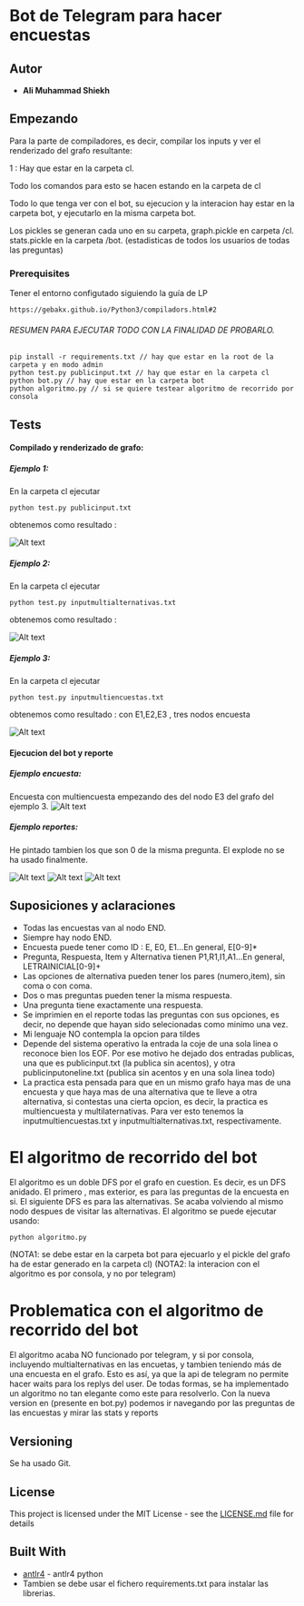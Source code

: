 # Bot de Telegram para hacer encuestas

## Autor
* **Ali Muhammad Shiekh** 
## Empezando
Para la parte de compiladores, es decir, compilar los inputs
y ver el renderizado del grafo resultante:

1 : Hay que estar en la carpeta cl. 

Todo los comandos para esto se hacen estando en la carpeta de cl

Todo lo que tenga ver con el bot, su ejecucion y la interacion hay estar en la carpeta bot, y 
ejecutarlo en la misma carpeta bot.

Los pickles se generan cada uno en su carpeta, graph.pickle en carpeta /cl.
stats.pickle en la carpeta /bot. (estadisticas de todos los usuarios de todas las preguntas)
### Prerequisites
Tener el entorno configutado siguiendo la guía de LP

```
https://gebakx.github.io/Python3/compiladors.html#2
```
###### RESUMEN PARA EJECUTAR TODO CON LA FINALIDAD DE PROBARLO.

```
pip install -r requirements.txt // hay que estar en la root de la carpeta y en modo admin
python test.py publicinput.txt // hay que estar en la carpeta cl
python bot.py // hay que estar en la carpeta bot
python algoritmo.py // si se quiere testear algoritmo de recorrido por consola
```
## Tests

#### Compilado y renderizado de grafo:
##### Ejemplo 1:
En la carpeta cl ejecutar

```
python test.py publicinput.txt
```
obtenemos como resultado : 

![Alt text](./images/publicinput.png?raw=true "publicinput")

##### Ejemplo 2:
En la carpeta cl ejecutar

```
python test.py inputmultialternativas.txt
```
obtenemos como resultado : 

![Alt text](./images/inputmultialternativas.png?raw=true "inputmultialternativas")

##### Ejemplo 3:
En la carpeta cl ejecutar

```
python test.py inputmultiencuestas.txt
```
obtenemos como resultado : con E1,E2,E3 , tres nodos encuesta

![Alt text](./images/inputmultiencuestas.png?raw=true "inputmultiencuestas")

#### Ejecucion del bot y reporte


##### Ejemplo encuesta:

Encuesta con multiencuesta empezando des del nodo E3 del grafo del ejemplo 3.
![Alt text](./images/multiencuestas.png?raw=true "multiencuestas")


##### Ejemplo reportes:
He pintado tambien los que son 0 de la misma pregunta.
El explode  no se ha usado finalmente.

![Alt text](./images/report.png?raw=true "report")
![Alt text](./images/bar.png?raw=true "bar")
![Alt text](./images/pie.png?raw=true "pie")


## Suposiciones y aclaraciones
* Todas las encuestas van al nodo END.
* Siempre hay nodo END.
* Encuesta puede tener como ID : E, E0, E1...En general, E[0-9]*
* Pregunta, Respuesta, Item y Alternativa tienen P1,R1,I1,A1...En general, LETRAINICIAL[0-9]+
* Las opciones de alternativa pueden tener los pares (numero,item), sin coma o con coma.
* Dos o mas preguntas pueden tener la misma respuesta.
* Una pregunta tiene exactamente una respuesta.
* Se imprimien en el reporte todas las preguntas con sus opciones, es decir, no depende que hayan sido selecionadas como
 minimo una vez.
* Mi lenguaje NO contempla la opcion para tildes
* Depende del sistema operativo la entrada la coje de una sola linea o reconoce bien los EOF. Por ese motivo he
dejado dos entradas publicas, una que es publicinput.txt (la publica sin acentos), y otra  publicinputoneline.txt (publica sin acentos y en una sola
linea todo)
* La practica esta pensada para que en un mismo grafo haya mas de una encuesta y que haya mas de una alternativa que te
lleve a otra alternativa, si contestas una cierta opcion, es decir, la practica es multiencuesta y multilaternativas.
Para ver esto tenemos la inputmultiencuestas.txt y inputmultialternativas.txt, respectivamente. 

# El algoritmo de recorrido del bot

El algoritmo es un doble DFS por el grafo en cuestion. Es decir, es un DFS anidado. El primero , mas exterior, es para
las preguntas de la encuesta en si. El siguiente DFS es para las alternativas. Se acaba volviendo al mismo nodo despues de
visitar las alternativas. El algoritmo se puede ejecutar usando: 

```
python algoritmo.py
```
(NOTA1: se debe estar en la carpeta bot para ejecuarlo y el pickle del grafo ha de estar generado en
la carpeta cl)
(NOTA2: la interacion con el algoritmo es por consola, y no por telegram)
# Problematica con el algoritmo de recorrido del bot
El algoritmo acaba NO funcionado por telegram, y si por consola, incluyendo multialternativas en las encuetas, 
y tambien teniendo más de una encuesta en el grafo. Esto es así, ya que la api de telegram no permite hacer waits para
los replys del user. De todas formas, se ha implementado un algoritmo no tan elegante como este para resolverlo. Con la 
nueva  version en (presente en bot.py) podemos ir navegando por las preguntas de las encuestas y mirar las stats y reports

## Versioning
Se ha usado Git.
## License
This project is licensed under the MIT License - see the [LICENSE.md](LICENSE.md) file for details
## Built With
* [antlr4](https://www.antlr.org/) - antlr4 python
* Tambien se debe usar el fichero requirements.txt para instalar las librerias.
